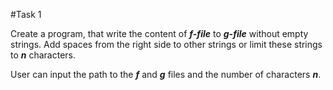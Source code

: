 #Task 1


Create a program, that write the content of ***f-file*** to ***g-file*** without empty strings. Add spaces from the right side to other strings or limit these strings to ***n*** characters.

User can input the path to the ***f*** and ***g*** files and the number of characters ***n***.
